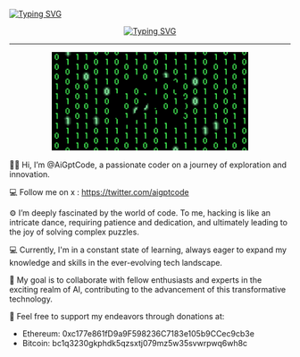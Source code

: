 <a href="https://git.io/typing-svg"><img src="https://readme-typing-svg.demolab.com?font=Fira+Code&pause=1000&center=true&vCenter=true&random=false&width=435&lines=AIGPTCODE+" alt="Typing SVG" /></a>

<p align='center'>
<a href="https://git.io/typing-svg"><img src="https://readme-typing-svg.demolab.com?font=Bungee+Spice&pause=4000&color=134358&random=false&width=520&lines=Speak+your+mind+even+if+your+voice+shakes!" alt="Typing SVG" /></a>
</p>

---

<p align="center">
<img alt="Binaries in Motion" src="https://github.com/Simatwa/Simatwa/blob/main/assets/binaries-in-motion.gif" width='70%'/>
</p>


🦹‍♂️ Hi, I’m @AiGptCode, a passionate coder on a journey of exploration and innovation.

💻 Follow me on x : https://twitter.com/aigptcode 
 
⚙️ I’m deeply fascinated by the world of code. To me, hacking is like an intricate dance, requiring patience and dedication, and ultimately leading to the joy of solving complex puzzles.

💻 Currently, I'm in a constant state of learning, always eager to expand my knowledge and skills in the ever-evolving tech landscape.

🥇 My goal is to collaborate with fellow enthusiasts and experts in the exciting realm of AI, contributing to the advancement of this transformative technology.

💞️ Feel free to support my endeavors through donations at:
   - Ethereum: 0xc177e861fD9a9F598236C7183e105b9CCec9cb3e
   - Bitcoin: bc1q3230gkphdk5qzsxtj079mz5w35svwrpwq6wh8c

<!---
AiGptCode/AiGptCode is a ✨ special ✨ repository because its `README.md` (this file) appears on your GitHub profile.
You can click the Preview link to take a look at your changes.
-->
